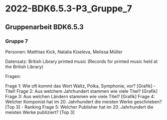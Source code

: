 # 2022-BDK6.5.3-P3_Gruppe_7
## Gruppenarbeit BDK6.5.3
### Gruppe 7
Personen: Matthias Kick, Natalia Kiseleva, Melissa Müller

Datensatz: British Library printed music (Records for printed music held at the British Library)

Fragen:

Frage 1: Wie oft kommt das Wort Waltz, Polka, Symphonie, vor? [Grafik] - Titel!
Frage 2: Aus welchem Jahrhundert stammen wie viele Titel? [Grafik]
Frage 3: Aus welchen Ländern stammen wie viele Titel? [Grafik]
Frage 4: Welcher Komponist hat im 20. Jahrhundert die meisten Werke geschrieben? [Top 3] - Ranking
Frage 5: Welcher Publisher hat im 20. Jahrhundert die meisten Werke publiziert? [Top 3]

